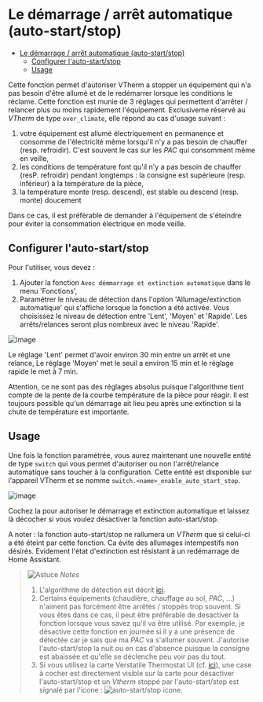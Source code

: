 # Le démarrage / arrêt automatique (auto-start/stop)

- [Le démarrage / arrêt automatique (auto-start/stop)](#le-démarrage--arrêt-automatique-auto-startstop)
  - [Configurer l'auto-start/stop](#configurer-lauto-startstop)
  - [Usage](#usage)

Cette fonction permet d'autoriser VTherm a stopper un équipement qui n'a pas besoin d'être allumé et de le redémarrer lorsque les conditions le réclame. Cette fonction est munie de 3 réglages qui permettent d'arrêter / relancer plus ou moins rapidement l'équipement.
Exclusiveme réservé au _VTherm_ de type `over_climate`, elle répond au cas d'usage suivant :
1. votre équipement est allumé électriquement en permanence et consomme de l'électricité même lorsqu'il n'y a pas besoin de chauffer (resp. refroidir). C'est souvent le cas sur les _PAC_ qui consomment même en veille,
2. les conditions de température font qu'il n'y a pas besoin de chauffer (resP. refroidir) pendant longtemps : la consigne est supérieure (resp. inférieur) à la température de la pièce,
3. la température monte (resp. descend), est stable ou descend (resp. monte) doucement

Dans ce cas, il est préférable de demander à l'équipement de s'éteindre pour éviter la consommation électrique en mode veille.

## Configurer l'auto-start/stop


Pour l'utiliser, vous devez :
1. Ajouter la fonction `Avec démmarrage et extinction automatique` dans le menu 'Fonctions',
2. Paramétrer le niveau de détection dans l'option 'Allumage/extinction automatique' qui s'affiche lorsque la fonction a été activée. Vous choisissez le niveau de détection entre 'Lent', 'Moyen' et 'Rapide'. Les arrêts/relances seront plus nombreux avec le niveau 'Rapide'.

![image](images/config-auto-start-stop.png)

Le réglage 'Lent' permet d'avoir environ 30 min entre un arrêt et une relance,
Le réglage 'Moyen' met le seuil a environ 15 min et le réglage rapide le met à 7 min.

Attention, ce ne sont pas des réglages absolus puisque l'algorithme tient compte de la pente de la courbe température de la pièce pour réagir. Il est toujours possible qu'un démarrage ait lieu peu après une extinction si la chute de température est importante.

## Usage

Une fois la fonction paramétrée, vous aurez maintenant une nouvelle entité de type `switch` qui vous permet d'autoriser ou non l'arrêt/relance automatique sans toucher à la configuration. Cette entité est disponible sur l'appareil VTherm et se nomme `switch.<name>_enable_auto_start_stop`.

![image](images/enable-auto-start-stop-entity.png)

Cochez la pour autoriser le démarrage et extinction automatique et laissez là décocher si vous voulez désactiver la fonction auto-start/stop.

A noter : la fonction auto-start/stop ne rallumera un _VTherm_ que si celui-ci a été éteint par cette fonction. Ca évite des allumages intempestifs non désirés. Evidement l'état d'extinction est résistant à un redémarrage de Home Assistant.


> ![Astuce](images/tips.png) _*Notes*_
> 1. L'algorithme de détection est décrit [ici](algorithms.md#lalgorithme-de-la-fonction-dauto-startstop).
> 2. Certains équipements (chaudière, chauffage au sol, _PAC_, ...) n'aiment pas forcément être arrêtés / stoppés trop souvent. Si vous êtes dans ce cas, il peut être préférable de desactiver la fonction lorsque vous savez qu'il va être utilisé. Par exemple, je désactive cette fonction en journée si il y a une présence de détectée car je sais que ma _PAC_ va s'allumer souvent. J'autorise l'auto-start/stop la nuit ou en cas d'absence puisque la consigne est abaissée et qu'elle se déclenche peu voir pas du tout.
> 3. Si vous utilisez la carte Verstatile Thermostat UI (cf. [ici](additions.md#bien-mieux-avec-le-versatile-thermostat-ui-card)), une case à cocher est directement visible sur la carte pour désactiver l'auto-start/stop et un _Vtherm_ stoppé par l'auto-start/stop est signalé par l'icone : ![auto-start/stop icone](images/auto-start-stop-icon.png).
